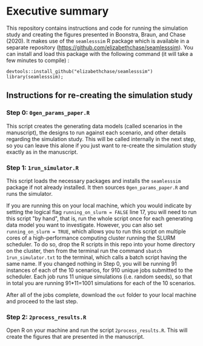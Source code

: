 
# Executive summary

This repository contains instructions and code for running the simulation study and creating the figures presented in Boonstra, Braun, and Chase (2020). It makes use of the `seamlesssim` R package which is available in a separate repository (https://github.com/elizabethchase/seamlesssim). You can install and load this package with the following command (it will take a few minutes to compile) :

```
devtools::install_github("elizabethchase/seamlesssim")
library(seamlesssim);
```

## Instructions for re-creating the simulation study

### Step 0: `0gen_params_paper.R`

This script creates the generating data models (called scenarios in the manuscript), the designs to run against each scenario, and other details regarding the simulation study. This will be called internally in the next step, so you can leave this alone if you just want to re-create the simulation study exactly as in the manuscript. 

### Step 1: `1run_simulator.R`

This script loads the necessary packages and installs the `seamlesssim` package if not already installed. It then sources `0gen_params_paper.R` and runs the simulator. 

If you are running this on your local machine, which you would indicate by setting the logical flag `running_on_slurm = FALSE` line 17, you will need to run this script "by hand", that is, run the whole script once for each generating data model you want to investigate. However, you can also set `running_on_slurm = TRUE`, which allows you to run this script on multiple cores of a high-performance computing cluster running the SLURM scheduler. To do so, drop the R scripts in this repo into your home directory on the cluster, then from the terminal run the command `sbatch 1run_simulator.txt` to the terminal, which calls a batch script having the same name. If you changed nothing in Step 0, you will be running 91 instances of each of the 10 scenarios, for 910 unique jobs submitted to the scheduler. Each job runs 11 unique simulations (i.e. random seeds), so that in total you are running 91*11=1001 simulations for each of the 10 scenarios. 

After all of the jobs complete, download the `out` folder to your local machine and proceed to the last step. 

### Step 2:  `2process_results.R`

Open R on your machine and run the script `2process_results.R`. This will create the figures that are presented in the manuscript. 